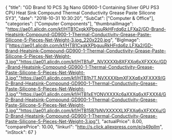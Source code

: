 {
	"title": "GD Brand 10 PCS 3g Nano GD900-1 Containing Silver GPU PS3 CPU Heat Sink Compound Thermal Conductivity Grease Paste Silicone SY3",
	"date": "2018-10-31 10:30:20",
	"SubCat": ["Computer & Office"],
	"categories": ["Computer Components"],
	"thumbnailImage": "https://ae01.alicdn.com/kf/HTB1CxgkXPbguuRkHFrdq6z.LFXa2/GD-Brand-Heatsink-Compound-GD900-1-Thermal-Conductivity-Grease-Paste-Silicone-5-Pieces-Net-Weight-3.jpg_220x220.jpg",
	"BigImage": ["https://ae01.alicdn.com/kf/HTB1CxgkXPbguuRkHFrdq6z.LFXa2/GD-Brand-Heatsink-Compound-GD900-1-Thermal-Conductivity-Grease-Paste-Silicone-5-Pieces-Net-Weight-3.jpg","https://ae01.alicdn.com/kf/HTB1uP_.NVXXXXb8XFXXq6xXFXXXc/GD-Brand-Heatsink-Compound-GD900-1-Thermal-Conductivity-Grease-Paste-Silicone-5-Pieces-Net-Weight-3.jpg","https://ae01.alicdn.com/kf/HTB1h7T.NVXXXXbmXFXXq6xXFXXX9/GD-Brand-Heatsink-Compound-GD900-1-Thermal-Conductivity-Grease-Paste-Silicone-5-Pieces-Net-Weight-3.jpg","https://ae01.alicdn.com/kf/HTB1xEYONVXXXXc6aXXXq6xXFXXX4/GD-Brand-Heatsink-Compound-GD900-1-Thermal-Conductivity-Grease-Paste-Silicone-5-Pieces-Net-Weight-3.jpg","https://ae01.alicdn.com/kf/HTB15B7bNVXXXXXLXFXXq6xXFXXXu/GD-Brand-Heatsink-Compound-GD900-1-Thermal-Conductivity-Grease-Paste-Silicone-5-Pieces-Net-Weight-3.jpg"],
	"actualPrice": 8.00,
	"comparePrice": 10.00,
	"linkurl": "http://s.click.aliexpress.com/e/q49pllm",
	"inStock": 67
}
